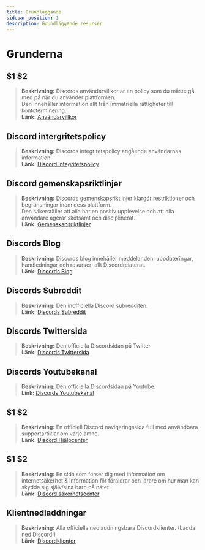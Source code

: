 ```yaml
---
title: Grundläggande
sidebar_position: 1
description: Grundläggande resurser
---
```


# Grunderna

## $1 $2 
> __Beskrivning:__ Discords användarvillkor är en policy som du måste gå med på när du använder plattformen.   <br/>
Den innehåller information allt från immatriella rättigheter till kontoterminering.   <br/>
__Länk:__ [Användarvillkor](https://dis.gd/terms)

## Discord intergritetspolicy
> __Beskrivning:__ Discords integritetspolicy angående användarnas information.  <br/>
__Länk:__ [Discord integritetspolicy](https://discord.com/privacy)

## Discord gemenskapsriktlinjer
> __Beskrivning:__ Discords gemenskapsriktlinjer klargör restriktioner och begränsningar inom dess plattform.   <br/>
Den säkerställer att alla har en positiv upplevelse och att alla användare agerar skötsamt och disciplinerat.   <br/>
__Länk:__ [Gemenskapsriktlinjer](https://dis.gd/guidelines)

## Discords Blog
> __Beskrivning:__ Discords blog innehåller meddelanden, uppdateringar, handledningar och resurser; allt Discordrelaterat.   <br/>
__Länk:__ [Discords Blog](https://discord.com/blog)
 
## Discords Subreddit
> __Beskrivning:__ Den inofficiella Discord subredditen.   <br/>
__Länk:__ [Discords Subreddit](https://www.reddit.com/r/discordapp/)

## Discords Twittersida
> __Beskrivning:__ Den officiella Discordsidan på Twitter.   <br/>
__Länk:__ [Discords Twittersida](https://twitter.com/discord)

## Discords Youtubekanal
> __Beskrivning:__  Den officiella Discordsidan på Youtube.   <br/>
__Link:__ [Discords Youtubekanal](https://www.youtube.com/c/discord)

## $1 $2
> __Beskrivning:__ En officiell Discord navigeringssida full med användbara supportartiklar om varje ämne.   <br/>
__Länk:__ [Discord Hjälpcenter](https://support.discord.com)

## $1 $2
> __Beskrivning:__ En sida som förser dig med information om internetsäkerhet & information för föräldrar och lärare om hur man kan skydda sig själv/sina barn på nätet.  <br/>
__Länk:__ [Discord säkerhetscenter](https://discord.com/safety)

## Klientnedladdningar
> __Beskrivning:__ Alla officiella nedladdningsbara Discordklienter. (Ladda ned Discord!)   <br/>
__Länk:__ [Discordklienter](https://discord.com/download)
